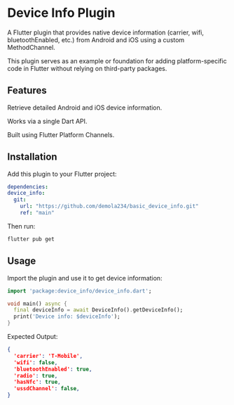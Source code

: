# Device Info Plugin

A Flutter plugin that provides native device information (carrier, wifi, bluetoothEnabled, etc.) from
Android and iOS using a custom MethodChannel.

This plugin serves as an example or foundation for adding platform-specific code in Flutter without
relying on third-party packages.

## Features

Retrieve detailed Android and iOS device information.

Works via a single Dart API.

Built using Flutter Platform Channels.

## Installation

Add this plugin to your Flutter project:

```yaml
dependencies:
device_info:
  git:
    url: "https://github.com/demola234/basic_device_info.git"
    ref: "main"
```

Then run:

```bash
flutter pub get
```

## Usage
Import the plugin and use it to get device information:

```dart
import 'package:device_info/device_info.dart';

void main() async {
  final deviceInfo = await DeviceInfo().getDeviceInfo();
  print('Device info: $deviceInfo');
}
```

Expected Output:

```json
{
  'carrier': 'T-Mobile',
  'wifi': false,
  'bluetoothEnabled': true,
  'radio': true,
  'hasNfc': true,
  'ussdChannel': false,
}
```

